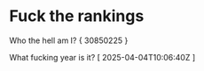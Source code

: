 # Fuck the rankings

Who the hell am I?
{ 30850225 }

What fucking year is it?
[ 2025-04-04T10:06:40Z ]
